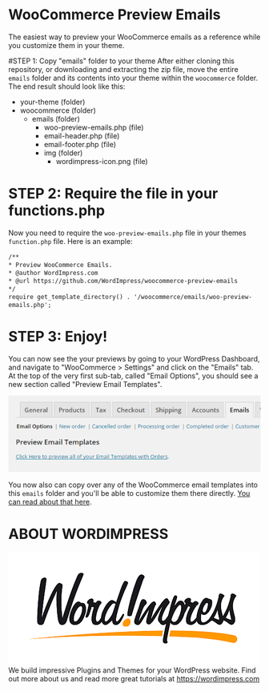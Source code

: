 # WooCommerce Preview Emails
The easiest way to preview your WooCommerce emails as a reference while you customize them in your theme.

#STEP 1: Copy "emails" folder to your theme
After either cloning this repository, or downloading and extracting the zip file, move the entire `emails` folder and its contents into your theme within the `woocommerce` folder. The end result should look like this:

* your-theme (folder)
 * woocommerce (folder)
     - emails (folder)
         - woo-preview-emails.php (file)
         - email-header.php (file)
         - email-footer.php (file)
         -  img (folder)
             - wordimpress-icon.png (file)
             
# STEP 2: Require the file in your functions.php
Now you need to require the `woo-preview-emails.php` file in your themes `function.php` file. Here is an example:

```
/**
* Preview WooCommerce Emails.
* @author WordImpress.com
* @url https://github.com/WordImpress/woocommerce-preview-emails
*/
require get_template_directory() . '/woocommerce/emails/woo-preview-emails.php';
```

# STEP 3: Enjoy!
You can now see the your previews by going to your WordPress Dashboard, and navigate to "WooCommerce > Settings" and click on the "Emails" tab. At the top of the very first sub-tab, called "Email Options", you should see a new section called "Preview Email Templates". 

![The Preview email templates link in the WooCommerce Email Settings tab](assets/img/woo-email-settings-w-preview-links.png)

You now also can copy over any of the WooCommerce email templates into this `emails` folder and you'll be able to customize them there directly. [You can read about that here](http://docs.woothemes.com/document/template-structure/ "WooCommerce Template Override Documentation").

# ABOUT WORDIMPRESS
![The Preview email templates link in the WooCommerce Email Settings tab](assets/img/wordimpress_logo.png)
We build impressive Plugins and Themes for your WordPress website. Find out more about us and read more great tutorials at https://wordimpress.com 